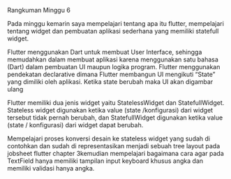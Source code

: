 Rangkuman Minggu 6

Pada minggu kemarin saya mempelajari tentang apa itu flutter, mempelajari tentang widget dan pembuatan aplikasi sederhana yang memiliki statefull widget.

Flutter menggunakan Dart untuk membuat User Interface, sehingga memudahkan dalam membuat aplikasi karena menggunakan satu bahasa (Dart) dalam pembuatan UI maupun logika program. Flutter menggunakan pendekatan declarative dimana Flutter membangun UI mengikuti “State” yang dimiliki oleh aplikasi. Ketika state berubah maka UI akan digambar ulang

Flutter memiliki dua jenis widget yaitu StatelessWidget dan StatefullWidget. Stateless widget digunakan ketika value (state /konfigurasi) dari widget tersebut tidak pernah berubah, dan StatefullWidget digunakan ketika value (state / konfigurasi) dari widget dapat berubah.

Mempelajari proses konversi desain ke stateless widget yang sudah di contohkan dan sudah di representasikan menjadi sebuah tree layout pada jobsheet flutter chapter 3kemudian mempelajari bagaimana cara agar pada TextField hanya memiliki tampilan input keyboard khusus angka dan memiliki validasi hanya angka.
